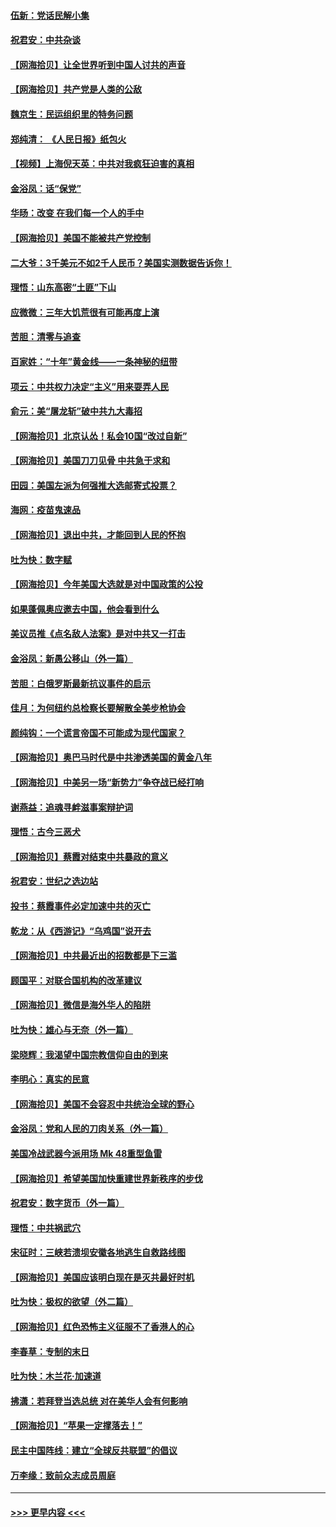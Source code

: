 #### [伍新：党话民解小集](../pages/nsc993/n12366907.md?t=08300751) 
#### [祝君安：中共杂谈](../pages/nsc993/n12366076.md?t=08300751) 
#### [【网海拾贝】让全世界听到中国人讨共的声音](../pages/nsc993/n12365569.md?t=08300751) 
#### [【网海拾贝】共产党是人类的公敌](../pages/nsc993/n12363182.md?t=08300751) 
#### [魏京生：民运组织里的特务问题](../pages/nsc993/n12363010.md?t=08300751) 
#### [郑纯清： 《人民日报》纸包火](../pages/nsc993/n12362706.md?t=08300751) 
#### [【视频】上海倪天英：中共对我疯狂迫害的真相](../pages/nsc993/n12356341.md?t=08300751) 
#### [金浴凤：话“保党”](../pages/nsc993/n12361867.md?t=08300751) 
#### [华旸：改变 在我们每一个人的手中](../pages/nsc993/n12361774.md?t=08300751) 
#### [【网海拾贝】美国不能被共产党控制](../pages/nsc993/n12360271.md?t=08300751) 
#### [二大爷：3千美元不如2千人民币？美国实测数据告诉你！](../pages/nsc993/n12358563.md?t=08300751) 
#### [理悟：山东高密“土匪”下山](../pages/nsc993/n12358535.md?t=08300751) 
#### [应微微：三年大饥荒很有可能再度上演](../pages/nsc993/n12358523.md?t=08300751) 
#### [苦胆：清零与追查](../pages/nsc993/n12358501.md?t=08300751) 
#### [百家姓：“十年”黄金线——一条神秘的纽带](../pages/nsc993/n12358319.md?t=08300751) 
#### [项云：中共权力决定“主义”用来耍弄人民](../pages/nsc993/n12358172.md?t=08300751) 
#### [俞元：美“屠龙斩”破中共九大毒招](../pages/nsc993/n12357822.md?t=08300751) 
#### [【网海拾贝】北京认怂！私会10国“改过自新”](../pages/nsc993/n12357784.md?t=08300751) 
#### [【网海拾贝】美国刀刀见骨 中共急于求和](../pages/nsc993/n12355511.md?t=08300751) 
#### [田园：美国左派为何强推大选邮寄式投票？](../pages/nsc993/n12352963.md?t=08300751) 
#### [海网：疫苗鬼速品](../pages/nsc993/n12354438.md?t=08300751) 
#### [【网海拾贝】退出中共，才能回到人民的怀抱](../pages/nsc993/n12352634.md?t=08300751) 
#### [吐为快：数字赋](../pages/nsc993/n12352317.md?t=08300751) 
#### [【网海拾贝】今年美国大选就是对中国政策的公投](../pages/nsc993/n12350973.md?t=08300751) 
#### [如果蓬佩奥应邀去中国，他会看到什么](../pages/nsc993/n12350945.md?t=08300751) 
#### [美议员推《点名敌人法案》是对中共又一打击](../pages/nsc993/n12350765.md?t=08300751) 
#### [金浴凤：新愚公移山（外一篇）](../pages/nsc993/n12350253.md?t=08300751) 
#### [苦胆：白俄罗斯最新抗议事件的启示](../pages/nsc993/n12349989.md?t=08300751) 
#### [佳月：为何纽约总检察长要解散全美步枪协会](../pages/nsc993/n12349939.md?t=08300751) 
#### [颜纯钩：一个谎言帝国不可能成为现代国家？](../pages/nsc993/n12349898.md?t=08300751) 
#### [【网海拾贝】奥巴马时代是中共渗透美国的黄金八年](../pages/nsc993/n12349284.md?t=08300751) 
#### [【网海拾贝】中美另一场“新势力”争夺战已经打响](../pages/nsc993/n12346998.md?t=08300751) 
#### [谢燕益：追魂寻衅滋事案辩护词](../pages/nsc993/n12346892.md?t=08300751) 
#### [理悟：古今三恶犬](../pages/nsc993/n12345190.md?t=08300751) 
#### [【网海拾贝】蔡霞对结束中共暴政的意义](../pages/nsc993/n12344263.md?t=08300751) 
#### [祝君安：世纪之选边站](../pages/nsc993/n12342382.md?t=08300751) 
#### [投书：蔡霞事件必定加速中共的灭亡](../pages/nsc993/n12341881.md?t=08300751) 
#### [乾龙：从《西游记》“乌鸡国”说开去](../pages/nsc993/n12341690.md?t=08300751) 
#### [【网海拾贝】中共最近出的招数都是下三滥](../pages/nsc993/n12341593.md?t=08300751) 
#### [顾国平：对联合国机构的改革建议](../pages/nsc993/n12339928.md?t=08300751) 
#### [【网海拾贝】微信是海外华人的陷阱](../pages/nsc993/n12338868.md?t=08300751) 
#### [吐为快：雄心与无奈（外一篇）](../pages/nsc993/n12338132.md?t=08300751) 
#### [梁晓辉：我渴望中国宗教信仰自由的到来](../pages/nsc993/n12336657.md?t=08300751) 
#### [李明心：真实的民意](../pages/nsc993/n12336089.md?t=08300751) 
#### [【网海拾贝】美国不会容忍中共统治全球的野心](../pages/nsc993/n12336063.md?t=08300751) 
#### [金浴凤：党和人民的刀肉关系（外一篇）](../pages/nsc993/n12335834.md?t=08300751) 
#### [美国冷战武器今派用场 Mk 48重型鱼雷](../pages/nsc993/n12335354.md?t=08300751) 
#### [【网海拾贝】希望美国加快重建世界新秩序的步伐](../pages/nsc993/n12334224.md?t=08300751) 
#### [祝君安：数字货币（外一篇）](../pages/nsc993/n12334186.md?t=08300751) 
#### [理悟：中共祸武穴](../pages/nsc993/n12333962.md?t=08300751) 
#### [宋征时：三峡若溃坝安徽各地逃生自救路线图](../pages/nsc993/n12332450.md?t=08300751) 
#### [【网海拾贝】美国应该明白现在是灭共最好时机](../pages/nsc993/n12332313.md?t=08300751) 
#### [吐为快：极权的欲望（外二篇）](../pages/nsc993/n12332089.md?t=08300751) 
#### [【网海拾贝】红色恐怖主义征服不了香港人的心](../pages/nsc993/n12329296.md?t=08300751) 
#### [李春草：专制的末日](../pages/nsc993/n12329079.md?t=08300751) 
#### [吐为快：木兰花‧加速道](../pages/nsc993/n12327366.md?t=08300751) 
#### [拂潇：若拜登当选总统 对在美华人会有何影响](../pages/nsc993/n12295996.md?t=08300751) 
#### [【网海拾贝】“苹果一定撑落去！”](../pages/nsc993/n12326784.md?t=08300751) 
#### [民主中国阵线：建立“全球反共联盟”的倡议](../pages/nsc993/n12324177.md?t=08300751) 
#### [万李缘：致前众志成员周庭](../pages/nsc993/n12324635.md?t=08300751) 

----
#### [ >>> 更早内容 <<< ](../indexes/nsc993-earlier.md)
